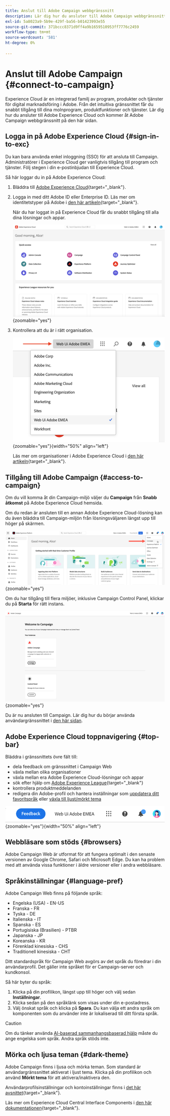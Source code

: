 ```yaml
---
title: Anslut till Adobe Campaign webbgränssnitt
description: Lär dig hur du ansluter till Adobe Campaign webbgränssnitt
exl-id: 5a8023a9-5b9e-429f-ba56-b01423993e55
source-git-commit: 371bccc8371d9ff4a9b1659510953ff7776c2459
workflow-type: tm+mt
source-wordcount: '581'
ht-degree: 0%

---
```


# Anslut till Adobe Campaign {#connect-to-campaign}

Experience Cloud är en integrerad familj av program, produkter och tjänster för digital marknadsföring i Adobe. Från det intuitiva gränssnittet får du snabbt tillgång till dina molnprogram, produktfunktioner och tjänster. Lär dig hur du ansluter till Adobe Experience Cloud och kommer åt Adobe Campaign webbgränssnitt på den här sidan.

## Logga in på Adobe Experience Cloud {#sign-in-to-exc}

Du kan bara använda enkel inloggning (SSO) för att ansluta till Campaign. Administratörer i Experience Cloud ger vanligtvis tillgång till program och tjänster. Följ stegen i din e-postinbjudan till Experience Cloud.

Så här loggar du in på Adobe Experience Cloud:

1. Bläddra till [Adobe Experience Cloud](https://experience.adobe.com/){target="_blank"}.

1. Logga in med ditt Adobe ID eller Enterprise ID. Läs mer om identitetstyper på Adobe i [den här artikeln](https://helpx.adobe.com/enterprise/using/identity.html){target="_blank"}.

   När du har loggat in på Experience Cloud får du snabbt tillgång till alla dina lösningar och appar.

   ![](assets/exc-home.png){zoomable=&quot;yes&quot;}

1. Kontrollera att du är i rätt organisation.

   ![](assets/exc-orgs.png){zoomable=&quot;yes&quot;}{width="50%" align="left"}

   Läs mer om organisationer i Adobe Experience Cloud i [den här artikeln](https://experienceleague.adobe.com/docs/core-services/interface/administration/organizations.html?lang=sv){target="_blank"}.


## Tillgång till Adobe Campaign {#access-to-campaign}

Om du vill komma åt din Campaign-miljö väljer du **Campaign** från **Snabb åtkomst** på Adobe Experience Cloud hemsida.

Om du redan är ansluten till en annan Adobe Experience Cloud-lösning kan du även bläddra till Campaign-miljön från lösningsväljaren längst upp till höger på skärmen.

![](assets/solution-switcher.png){zoomable=&quot;yes&quot;}

Om du har tillgång till flera miljöer, inklusive Campaign Control Panel, klickar du på **Starta** för rätt instans.

![](assets/launch-campaign.png){zoomable=&quot;yes&quot;}

Du är nu ansluten till Campaign. Lär dig hur du börjar använda användargränssnittet i [den här sidan](user-interface.md).

## Adobe Experience Cloud toppnavigering {#top-bar}

Bläddra i gränssnittets övre fält till:

* dela feedback om gränssnittet i Campaign Web
* växla mellan olika organisationer
* växla mellan era Adobe Experience Cloud-lösningar och appar
* sök efter hjälp om [Adobe Experience League](https://experienceleague.adobe.com/docs/){target="_blank"}
* kontrollera produktmeddelanden
* redigera din Adobe-profil och hantera inställningar som [uppdatera ditt favoritspråk](#language-pref) eller [växla till ljust/mörkt tema](#dark-theme)

![](assets/do-not-localize/unified-shell.png){zoomable=&quot;yes&quot;}{width="50%" align="left"}

## Webbläsare som stöds {#browsers}

Adobe Campaign Web är utformat för att fungera optimalt i den senaste versionen av Google Chrome, Safari och Microsoft Edge. Du kan ha problem med att använda vissa funktioner i äldre versioner eller i andra webbläsare.

## Språkinställningar {#language-pref}

Adobe Campaign Web finns på följande språk:

* Engelska (USA) - EN-US
* Franska - FR
* Tyska - DE
* Italienska - IT
* Spanska - ES
* Portugisiska (Brasilien) - PTBR
* Japanska - JP
* Koreanska - KR
* Förenklad kinesiska - CHS
* Traditionell kinesiska - CHT


Ditt standardspråk för Campaign Web avgörs av det språk du föredrar i din användarprofil. Det gäller inte språket för er Campaign-server och kundkonsol.

Så här byter du språk:

1. Klicka på din profilikon, längst upp till höger och välj sedan **Inställningar**.
1. Klicka sedan på den språklänk som visas under din e-postadress.
1. Välj önskat språk och klicka på **Spara**. Du kan välja ett andra språk om komponenten som du använder inte är lokaliserad till ditt första språk.

>[!CAUTION]
>
>Om du tänker använda [AI-baserad sammanhangsbaserad hjälp](using-ai.md) måste du ange engelska som språk. Andra språk stöds inte.
>


## Mörka och ljusa teman {#dark-theme}

Adobe Campaign finns i ljusa och mörka teman. Som standard är användargränssnittet aktiverat i ljust tema. Klicka på din profilikon och använd **Mörkt tema** för att aktivera/inaktivera den.

Användarprofilsinställningar och kontoinställningar finns i [det här avsnittet](https://experienceleague.adobe.com/docs/core-services/interface/experience-cloud.html#preferences){target="_blank"}.

Läs mer om Experience Cloud Central Interface Components i [den här dokumentationen](https://experienceleague.adobe.com/docs/core-services/interface/experience-cloud.html){target="_blank"}.

